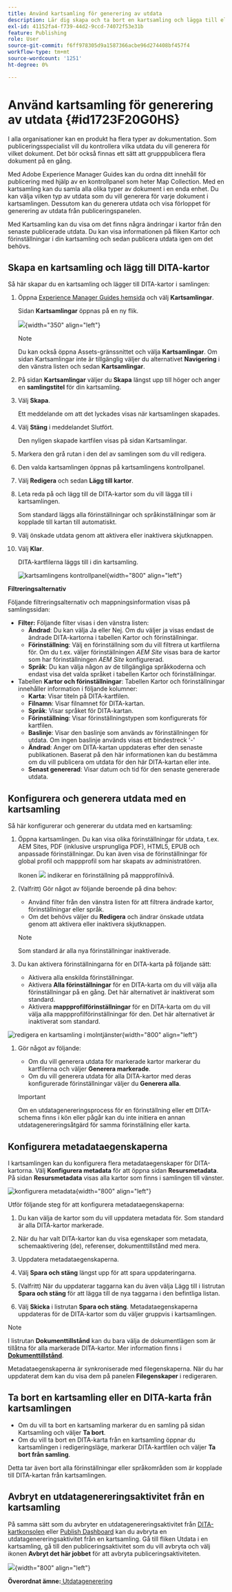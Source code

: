```yaml
---
title: Använd kartsamling för generering av utdata
description: Lär dig skapa och ta bort en kartsamling och lägga till eller ta bort en DITA-karta. Konfigurera, generera och avbryta en utdatagenereringsaktivitet från en kartsamling i AEM Guides.
exl-id: 41152fa4-f739-44d2-9ccd-74072f53e31b
feature: Publishing
role: User
source-git-commit: f6ff978305d9a1587366acbe96d274408bf457f4
workflow-type: tm+mt
source-wordcount: '1251'
ht-degree: 0%

---
```


# Använd kartsamling för generering av utdata {#id1723F20G0HS}

I alla organisationer kan en produkt ha flera typer av dokumentation. Som publiceringsspecialist vill du kontrollera vilka utdata du vill generera för vilket dokument. Det bör också finnas ett sätt att grupppublicera flera dokument på en gång.

Med Adobe Experience Manager Guides kan du ordna ditt innehåll för publicering med hjälp av en kontrollpanel som heter Map Collection. Med en kartsamling kan du samla alla olika typer av dokument i en enda enhet. Du kan välja vilken typ av utdata som du vill generera för varje dokument i kartsamlingen. Dessutom kan du generera utdata och visa förloppet för generering av utdata från publiceringspanelen.

Med Kartsamling kan du visa om det finns några ändringar i kartor från den senaste publicerade utdata. Du kan visa informationen på fliken Kartor och förinställningar i din kartsamling och sedan publicera utdata igen om det behövs.

## Skapa en kartsamling och lägg till DITA-kartor

Så här skapar du en kartsamling och lägger till DITA-kartor i samlingen:

1. Öppna [Experience Manager Guides hemsida](./intro-home-page.md#map-collections) och välj **Kartsamlingar**.

   Sidan **Kartsamlingar** öppnas på en ny flik.

   ![](images/map-collections-page.png){width="350" align="left"}

   >[!NOTE]
   >
   > Du kan också öppna Assets-gränssnittet och välja **Kartsamlingar**. Om sidan Kartsamlingar inte är tillgänglig väljer du alternativet **Navigering** i den vänstra listen och sedan **Kartsamlingar**.

1. På sidan **Kartsamlingar** väljer du **Skapa** längst upp till höger och anger en **samlingstitel** för din kartsamling.
1. Välj **Skapa**.

   Ett meddelande om att det lyckades visas när kartsamlingen skapades.

1. Välj **Stäng** i meddelandet Slutfört.

   Den nyligen skapade kartfilen visas på sidan Kartsamlingar.

1. Markera den grå rutan i den del av samlingen som du vill redigera.
1. Den valda kartsamlingen öppnas på kartsamlingens kontrollpanel.
1. Välj **Redigera** och sedan **Lägg till kartor**.
1. Leta reda på och lägg till de DITA-kartor som du vill lägga till i kartsamlingen.

   Som standard läggs alla förinställningar och språkinställningar som är kopplade till kartan till automatiskt.

1. Välj önskade utdata genom att aktivera eller inaktivera skjutknappen.
1. Välj **Klar**.

   DITA-kartfilerna läggs till i din kartsamling.

   ![kartsamlingens kontrollpanel](./images/map-collection-dashboard.png){width="800" align="left"}

**Filtreringsalternativ**

Följande filtreringsalternativ och mappningsinformation visas på samlingssidan:

- **Filter:** Följande filter visas i den vänstra listen:
   - **Ändrad**: Du kan välja Ja eller Nej. Om du väljer ja visas endast de ändrade DITA-kartorna i tabellen Kartor och förinställningar.
   - **Förinställning**: Välj en förinställning som du vill filtrera ut kartfilerna för. Om du t.ex. väljer förinställningen *AEM Site* visas bara de kartor som har förinställningen *AEM Site* konfigurerad.
   - **Språk**: Du kan välja någon av de tillgängliga språkkoderna och endast visa det valda språket i tabellen Kartor och förinställningar.
- Tabellen **Kartor och förinställningar**: Tabellen Kartor och förinställningar innehåller information i följande kolumner:
   - **Karta**: Visar titeln på DITA-kartfilen.
   - **Filnamn**: Visar filnamnet för DITA-kartan.
   - **Språk**: Visar språket för DITA-kartan.
   - **Förinställning**: Visar förinställningstypen som konfigurerats för kartfilen.
   - **Baslinje**: Visar den baslinje som används av förinställningen för utdata.  Om ingen baslinje används visas ett bindestreck &#39;-&#39;
   - **Ändrad**: Anger om DITA-kartan uppdateras efter den senaste publikationen. Baserat på den här informationen kan du bestämma om du vill publicera om utdata för den här DITA-kartan eller inte.
   - **Senast genererad**: Visar datum och tid för den senaste genererade utdata.

## Konfigurera och generera utdata med en kartsamling

Så här konfigurerar och genererar du utdata med en kartsamling:

1. Öppna kartsamlingen. Du kan visa olika förinställningar för utdata, t.ex. AEM Sites, PDF (inklusive ursprungliga PDF), HTML5, EPUB och anpassade förinställningar. Du kan även visa de förinställningar för global profil och mappprofil som har skapats av administratören.

   Ikonen ![](images/global-preset-icon.svg) indikerar en förinställning på mappprofilnivå.
1. \(Valfritt\) Gör något av följande beroende på dina behov:
   - Använd filter från den vänstra listen för att filtrera ändrade kartor, förinställningar eller språk.
   - Om det behövs väljer du **Redigera** och ändrar önskade utdata genom att aktivera eller inaktivera skjutknappen.


   >[!NOTE]
   >  
   > Som standard är alla nya förinställningar inaktiverade.

1. Du kan aktivera förinställningarna för en DITA-karta på följande sätt:

   - Aktivera alla enskilda förinställningar.
   - Aktivera **Alla förinställningar** för en DITA-karta om du vill välja alla förinställningar på en gång. Det här alternativet är inaktiverat som standard.
   - Aktivera **mappprofilförinställningar** för en DITA-karta om du vill välja alla mappprofilförinställningar för den. Det här alternativet är inaktiverat som standard.

![redigera en kartsamling i molntjänster](images/edit-map-collection-cs.png){width="800" align="left"}



1. Gör något av följande:

   - Om du vill generera utdata för markerade kartor markerar du kartfilerna och väljer **Generera markerade**.
   - Om du vill generera utdata för alla DITA-kartor med deras konfigurerade förinställningar väljer du **Generera alla**.

   >[!IMPORTANT]
   >
   > Om en utdatagenereringsprocess för en förinställning eller ett DITA-schema finns i kön eller pågår kan du inte initiera en annan utdatagenereringsåtgärd för samma förinställning eller karta.

## Konfigurera metadataegenskaperna

I kartsamlingen kan du konfigurera flera metadataegenskaper för DITA-kartorna. Välj **Konfigurera metadata** för att öppna sidan **Resursmetadata**. På sidan **Resursmetadata** visas alla kartor som finns i samlingen till vänster.

![konfigurera metadata](images/map-collection-asset-metadata.png){width="800" align="left"}

Utför följande steg för att konfigurera metadataegenskaperna:

1. Du kan välja de kartor som du vill uppdatera metadata för. Som standard är alla DITA-kartor markerade.

1. När du har valt DITA-kartor kan du visa egenskaper som metadata, schemaaktivering (de), referenser, dokumenttillstånd med mera.

1. Uppdatera metadataegenskaperna.

1. Välj **Spara och stäng** längst upp för att spara uppdateringarna.
1. (Valfritt) När du uppdaterar taggarna kan du även välja Lägg till i listrutan **Spara och stäng** för att lägga till de nya taggarna i den befintliga listan.
1. Välj **Skicka** i listrutan **Spara och stäng**.
Metadataegenskaperna uppdateras för de DITA-kartor som du väljer gruppvis i kartsamlingen.

>[!NOTE]
> 
>I listrutan **Dokumenttillstånd** kan du bara välja de dokumentlägen som är tillåtna för alla markerade DITA-kartor. Mer information finns i [**Dokumenttillstånd**](./web-editor-document-states.md).

Metadataegenskaperna är synkroniserade med filegenskaperna. När du har uppdaterat dem kan du visa dem på panelen **Filegenskaper** i redigeraren.



## Ta bort en kartsamling eller en DITA-karta från kartsamlingen

- Om du vill ta bort en kartsamling markerar du en samling på sidan Kartsamling och väljer **Ta bort**.
- Om du vill ta bort en DITA-karta från en kartsamling öppnar du kartsamlingen i redigeringsläge, markerar DITA-kartfilen och väljer **Ta bort från samling**.

Detta tar även bort alla förinställningar eller språkområden som är kopplade till DITA-kartan från kartsamlingen.


## Avbryt en utdatagenereringsaktivitet från en kartsamling

På samma sätt som du avbryter en utdatagenereringsaktivitet från [DITA-kartkonsolen](generate-output-for-a-dita-map.md#id2061H100T5Z) eller [Publish Dashboard](generate-output-publish-dashboard.md#) kan du avbryta en utdatagenereringsaktivitet från en kartsamling. Gå till fliken Utdata i en kartsamling, gå till den publiceringsaktivitet som du vill avbryta och välj ikonen **Avbryt det här jobbet** för att avbryta publiceringsaktiviteten.

![](images/cancel-publish-task-map-collection.png){width="800" align="left"}

**Överordnat ämne:**[ Utdatagenerering](generate-output.md)
